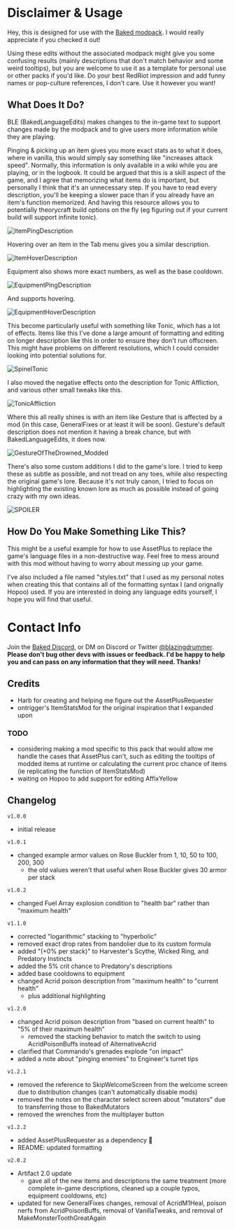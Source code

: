 # Disclaimer & Usage
Hey, this is designed for use with the [Baked modpack](https://thunderstore.io/package/blazingdrummer/BakedModpack/). I would really appreciate if you checked it out!

Using these edits without the associated modpack might give you some confusing results (mainly descriptions that don't match behavior and some weird tooltips), but you are welcome to use it as a template for personal use or other packs if you'd like. Do your best RedRiot impression and add funny names or pop-culture references, I don't care. Use it however you want!

## What Does It Do?
BLE (BakedLanguageEdits) makes changes to the in-game text to support changes made by the modpack and to give users more information while they are playing.

Pinging & picking up an item gives you more exact stats as to what it does, where in vanilla, this would simply say something like "increases attack speed". Normally, this information is only available in a wiki while you are playing, or in the logbook. It could be argued that this is a skill aspect of the game, and I agree that memorizing what items do is important, but personally I think that it's an unnecessary step. If you have to read every description, you'll be keeping a slower pace than if you already have an item's function memorized. And having this resource allows you to potentially theorycraft build options on the fly (eg figuring out if your current build will support infinite tonic).

![ItemPingDescription](Images/ItemPingDescription.png)

Hovering over an item in the Tab menu gives you a similar description.

![ItemHoverDescription](Images/ItemHoverDescription.png)

Equipment also shows more exact numbers, as well as the base cooldown.

![EquipmentPingDescription](Images/EquipmentPingDescription.png)

And supports hovering.

![EquipmentHoverDescription](Images/EquipmentHoverDescription.png)

This become particularly useful with something like Tonic, which has a lot of effects. Items like this I've done a large amount of formatting and editing on longer description like this in order to ensure they don't run offscreen. This might have problems on different resolutions, which I could consider looking into potential solutions for.

![SpinelTonic](Images/SpinelTonic.png)

I also moved the negative effects onto the description for Tonic Affliction, and various other small tweaks like this.

![TonicAffliction](Images/TonicAffliction.png)

Where this all really shines is with an item like Gesture that is affected by a mod (in this case, GeneralFixes or at least it will be soon). Gesture's default description does not mention it having a break chance, but with BakedLanguageEdits, it does now.

![GestureOfTheDrowned_Modded](Images/GestureOfTheDrowned_Modded.png)

There's also some custom additions I did to the game's lore. I tried to keep these as subtle as possible, and not tread on any toes, while also respecting the original game's lore. Because it's not truly canon, I tried to focus on highlighting the existing known lore as much as possible instead of going crazy with my own ideas.

![SPOILER](Images/SPOILER.png)

## How Do You Make Something Like This?
This might be a useful example for how to use AssetPlus to replace the game's language files in a non-destructive way. Feel free to mess around with this mod without having to worry about messing up your game.

I've also included a file named "styles.txt" that I used as my personal notes when creating this that contains all of the formatting syntax I (and orignally Hopoo) used. If you are interested in doing any language edits yourself, I hope you will find that useful.

# Contact Info
Join the [Baked Discord](https://discord.gg/QRtdUbV), or DM on Discord or Twitter [@blazingdrummer](https://twitter.com/blazingdrummer).
**Please don't bug other devs with issues or feedback. I'd be happy to help you and can pass on any information that they will need. Thanks!**

## Credits
  - Harb for creating and helping me figure out the AssetPlusRequester
  - ontrigger's ItemStatsMod for the original inspiration that I expanded upon

### TODO
  - considering making a mod specific to this pack that would allow me handle the cases that AssetPlus can't, such as editing the tooltips of modded items at runtime or calculating the current proc chance of items (ie replicating the function of ItemStatsMod)
  - waiting on Hopoo to add support for editing AffixYellow

## Changelog
`v1.0.0`

  - initial release

`v1.0.1`

  - changed example armor values on Rose Buckler from 1, 10, 50 to 100, 200, 300
    - the old values weren't that useful when Rose Buckler gives 30 armor per stack

`v1.0.2`

  - changed Fuel Array explosion condition to "health bar" rather than "maximum health"

`v1.1.0`

  - corrected "logarithmic" stacking to "hyperbolic"
  - removed exact drop rates from bandolier due to its custom formula
  - added "(+0% per stack)" to Harvester's Scythe, Wicked Ring, and Predatory Instincts
  - added the 5% crit chance to Predatory's descriptions
  - added base cooldowns to equipment
  - changed Acrid poison description from "maximum health" to "current health"
    - plus additional highlighting

`v1.2.0`

  - changed Acrid poison description from "based on current health" to "5% of their maximum health"
    - removed the stacking behavior to match the switch to using AcridPoisonBuffs instead of AlternativeAcrid
  - clarified that Commando's grenades explode "on impact"
  - added a note about "pinging enemies" to Engineer's turret tips

`v1.2.1`

  - removed the reference to SkipWelcomeScreen from the welcome screen due to distribution changes (can't automatically disable mods)
  - removed the notes on the character select screen about "mutators" due to transferring those to BakedMutators
  - removed the wrenches from the multiplayer button

`v1.2.2`

  - added AssetPlusRequester as a dependency :facepalm:
  - README: updated formatting

`v2.0.2`

  - Artifact 2.0 update
    - gave all of the new items and descriptions the same treatment (more complete in-game descriptions, cleaned up a couple typos, equipment cooldowns, etc)
  - updated for new GeneralFixes changes, removal of AcridM1Heal, poison nerfs from AcridPoisonBuffs, removal of VanillaTweaks, and removal of MakeMonsterToothGreatAgain